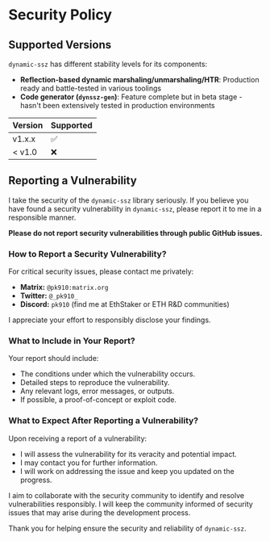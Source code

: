 # Security Policy

## Supported Versions

`dynamic-ssz` has different stability levels for its components:

- **Reflection-based dynamic marshaling/unmarshaling/HTR**: Production ready and battle-tested in various toolings
- **Code generator (`dynssz-gen`)**: Feature complete but in beta stage - hasn't been extensively tested in production environments

| Version | Supported          |
| ------- | ------------------ |
| v1.x.x  | :white_check_mark: |
| < v1.0  | :x:                |

## Reporting a Vulnerability

I take the security of the `dynamic-ssz` library seriously. If you believe you have found a security vulnerability in `dynamic-ssz`, please report it to me in a responsible manner.

**Please do not report security vulnerabilities through public GitHub issues.**

### How to Report a Security Vulnerability?

For critical security issues, please contact me privately:

- **Matrix:** `@pk910:matrix.org`
- **Twitter:** `@_pk910_`
- **Discord:** `pk910` (find me at EthStaker or ETH R&D communities)

I appreciate your effort to responsibly disclose your findings.

### What to Include in Your Report?

Your report should include:

- The conditions under which the vulnerability occurs.
- Detailed steps to reproduce the vulnerability.
- Any relevant logs, error messages, or outputs.
- If possible, a proof-of-concept or exploit code.

### What to Expect After Reporting a Vulnerability?

Upon receiving a report of a vulnerability:

- I will assess the vulnerability for its veracity and potential impact.
- I may contact you for further information.
- I will work on addressing the issue and keep you updated on the progress.

I aim to collaborate with the security community to identify and resolve vulnerabilities responsibly. I will keep the community informed of security issues that may arise during the development process.

Thank you for helping ensure the security and reliability of `dynamic-ssz`.
